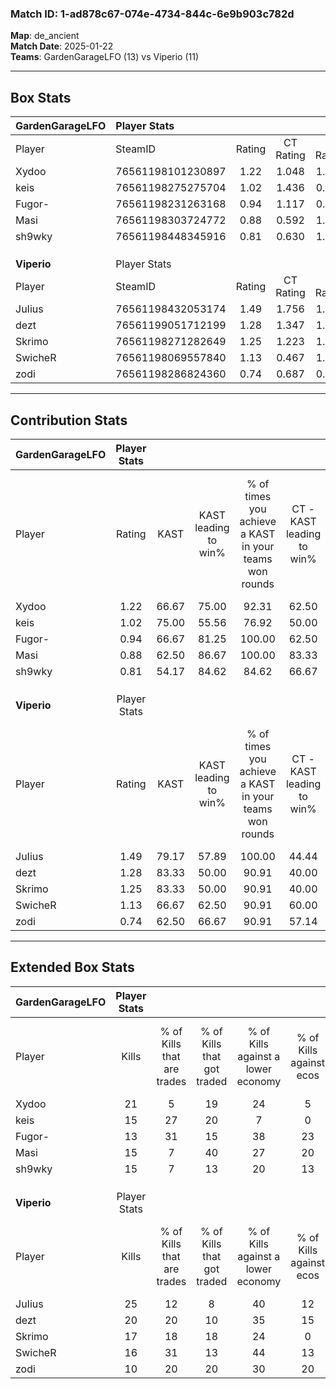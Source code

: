 ### Match ID: 1-ad878c67-074e-4734-844c-6e9b903c782d  
**Map**: de_ancient  
**Match Date**: 2025-01-22  
**Teams**: GardenGarageLFO (13) vs Viperio (11)  

---  

## Box Stats  

| **GardenGarageLFO** | Player Stats      |        |           |          |       |      |       |         |        |      |     |
| :- | :- | :-: | :-: | :-: | :-: | :-: | :-: | :-: | :-: | :-: | :-: |
| Player              | SteamID           | Rating | CT Rating | T Rating | KAST  | ADR  | Kills | Assists | Deaths | K/D  | HS% |
| Xydoo               | 76561198101230897 |  1.22  |   1.048   |  1.485   | 66.67 | 74.9 |  21   |    2    |   15   | 1.40 | 28  |
| keis                | 76561198275275704 |  1.02  |   1.436   |  0.716   | 75.00 | 81.9 |  15   |   13    |   20   | 0.75 | 60  |
| Fugor-              | 76561198231263168 |  0.94  |   1.117   |  0.908   | 66.67 | 69.7 |  13   |    9    |   15   | 0.87 | 61  |
| Masi                | 76561198303724772 |  0.88  |   0.592   |  1.299   | 62.50 | 67.4 |  15   |    6    |   19   | 0.79 | 46  |
| sh9wky              | 76561198448345916 |  0.81  |   0.630   |  1.027   | 54.17 | 66.7 |  15   |    4    |   19   | 0.79 | 53  |
|                     |                   |        |           |          |       |      |       |         |        |      |     |
|                     |                   |        |           |          |       |      |       |         |        |      |     |
|                     |                   |        |           |          |       |      |       |         |        |      |     |
| **Viperio**         | Player Stats      |        |           |          |       |      |       |         |        |      |     |
| Player              | SteamID           | Rating | CT Rating | T Rating | KAST  | ADR  | Kills | Assists | Deaths | K/D  | HS% |
| JuIius              | 76561198432053174 |  1.49  |   1.756   |  1.538   | 79.17 | 92.1 |  25   |    3    |   16   | 1.56 | 44  |
| dezt                | 76561199051712199 |  1.28  |   1.347   |  1.388   | 83.33 | 73.5 |  20   |    7    |   17   | 1.18 | 50  |
| Skrimo              | 76561198271282649 |  1.25  |   1.223   |  1.447   | 83.33 | 90.7 |  17   |    7    |   16   | 1.06 | 58  |
| SwicheR             | 76561198069557840 |  1.13  |   0.467   |  1.791   | 66.67 | 93.6 |  16   |    9    |   15   | 1.07 | 50  |
| zodi                | 76561198286824360 |  0.74  |   0.687   |  0.829   | 62.50 | 54.5 |  10   |    4    |   15   | 0.67 | 40  |
---  

## Contribution Stats  

| **GardenGarageLFO** | Player Stats |       |                      |                                                        |                           |                                                             |                          |                                                            |
| :- | :-: | :-: | :-: | :-: | :-: | :-: | :-: | :-: |
| Player              |    Rating    | KAST  | KAST leading to win% | % of times you achieve a KAST in your teams won rounds | CT - KAST leading to win% | CT - % of times you achieve a KAST in your teams won rounds | T - KAST leading to win% | T - % of times you achieve a KAST in your teams won rounds |
| Xydoo               |     1.22     | 66.67 |        75.00         |                         92.31                          |           62.50           |                           100.00                            |          87.50           |                           87.50                            |
| keis                |     1.02     | 75.00 |        55.56         |                         76.92                          |           50.00           |                           100.00                            |          62.50           |                           62.50                            |
| Fugor-              |     0.94     | 66.67 |        81.25         |                         100.00                         |           62.50           |                           100.00                            |          100.00          |                           100.00                           |
| Masi                |     0.88     | 62.50 |        86.67         |                         100.00                         |           83.33           |                           100.00                            |          88.89           |                           100.00                           |
| sh9wky              |     0.81     | 54.17 |        84.62         |                         84.62                          |           66.67           |                            80.00                            |          100.00          |                           87.50                            |
|                     |              |       |                      |                                                        |                           |                                                             |                          |                                                            |
|                     |              |       |                      |                                                        |                           |                                                             |                          |                                                            |
|                     |              |       |                      |                                                        |                           |                                                             |                          |                                                            |
| **Viperio**         | Player Stats |       |                      |                                                        |                           |                                                             |                          |                                                            |
| Player              |    Rating    | KAST  | KAST leading to win% | % of times you achieve a KAST in your teams won rounds | CT - KAST leading to win% | CT - % of times you achieve a KAST in your teams won rounds | T - KAST leading to win% | T - % of times you achieve a KAST in your teams won rounds |
| JuIius              |     1.49     | 79.17 |        57.89         |                         100.00                         |           44.44           |                           100.00                            |          70.00           |                           100.00                           |
| dezt                |     1.28     | 83.33 |        50.00         |                         90.91                          |           40.00           |                           100.00                            |          60.00           |                           85.71                            |
| Skrimo              |     1.25     | 83.33 |        50.00         |                         90.91                          |           40.00           |                           100.00                            |          60.00           |                           85.71                            |
| SwicheR             |     1.13     | 66.67 |        62.50         |                         90.91                          |           60.00           |                            75.00                            |          63.64           |                           100.00                           |
| zodi                |     0.74     | 62.50 |        66.67         |                         90.91                          |           57.14           |                           100.00                            |          75.00           |                           85.71                            |
---  

## Extended Box Stats  

| **GardenGarageLFO** | Player Stats |                            |                            |                                    |                         |                              |                                 |        |                             |                                     |                          |                               |                            |
| :- | :-: | :-: | :-: | :-: | :-: | :-: | :-: | :-: | :-: | :-: | :-: | :-: | :-: |
| Player              |    Kills     | % of Kills that are trades | % of Kills that got traded | % of Kills against a lower economy | % of Kills against ecos | % of Kills that are flawless | % of Kills that are close duels | Deaths | % of Deaths that get traded | % of Deaths against a lower economy | % of Deaths against ecos | % of Deaths that are flawless | % of Deaths that are close |
| Xydoo               |      21      |             5              |             19             |                 24                 |            5            |              71              |                0                |   15   |             13              |                  7                  |            0             |              73               |             7              |
| keis                |      15      |             27             |             20             |                 7                  |            0            |              53              |                7                |   20   |             10              |                 15                  |            5             |              50               |             15             |
| Fugor-              |      13      |             31             |             15             |                 38                 |           23            |              77              |                0                |   15   |             20              |                 13                  |            7             |              60               |             7              |
| Masi                |      15      |             7              |             40             |                 27                 |           20            |              47              |               13                |   19   |             16              |                 16                  |            5             |              74               |             0              |
| sh9wky              |      15      |             7              |             13             |                 20                 |           13            |              47              |                7                |   19   |              5              |                 16                  |            5             |              58               |             11             |
|                     |              |                            |                            |                                    |                         |                              |                                 |        |                             |                                     |                          |                               |                            |
|                     |              |                            |                            |                                    |                         |                              |                                 |        |                             |                                     |                          |                               |                            |
|                     |              |                            |                            |                                    |                         |                              |                                 |        |                             |                                     |                          |                               |                            |
| **Viperio**         | Player Stats |                            |                            |                                    |                         |                              |                                 |        |                             |                                     |                          |                               |                            |
| Player              |    Kills     | % of Kills that are trades | % of Kills that got traded | % of Kills against a lower economy | % of Kills against ecos | % of Kills that are flawless | % of Kills that are close duels | Deaths | % of Deaths that get traded | % of Deaths against a lower economy | % of Deaths against ecos | % of Deaths that are flawless | % of Deaths that are close |
| JuIius              |      25      |             12             |             8              |                 40                 |           12            |              64              |                4                |   16   |             44              |                 25                  |            6             |              63               |             0              |
| dezt                |      20      |             20             |             10             |                 35                 |           15            |              65              |                0                |   17   |             24              |                 24                  |            0             |              82               |             0              |
| Skrimo              |      17      |             18             |             18             |                 24                 |            0            |              59              |               12                |   16   |             25              |                 13                  |            0             |              44               |             13             |
| SwicheR             |      16      |             31             |             13             |                 44                 |           13            |              56              |               13                |   15   |              7              |                 27                  |            13            |              53               |             13             |
| zodi                |      10      |             20             |             20             |                 30                 |           20            |              70              |               20                |   15   |              7              |                 13                  |            0             |              60               |             0              |
